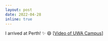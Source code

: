 ```yaml
---
layout: post
date: 2022-04-28 
inline: true
---
```


I arrived at Perth! :sparkles: :smile: [<a href="https://www.bilibili.com/video/BV1nd4y177rL/?spm_id_from=333.999.0.0" target="_blank">Video of UWA Campus</a>]
